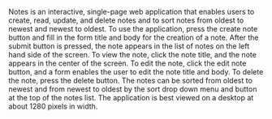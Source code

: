 Notes is an interactive, single-page web application that enables users to create, read, update, and delete notes and to sort notes from oldest to newest and newest to oldest. To use the application, press the create note button and fill in the form title and body for the creation of a note. After the submit button is pressed, the note appears in the list of notes on the left hand side of the screen. To view the note, click the note title, and the note appears in the center of the screen. To edit the note, click the edit note button, and a form enables the user to edit the note title and body. To delete the note, press the delete button. The notes can be sorted from oldest to newest and from newest to oldest by the sort drop down menu and button at the top of the notes list. The application is best viewed on a desktop at about 1280 pixels in width.
